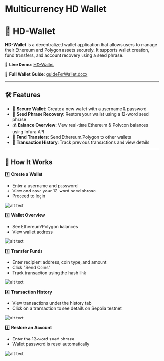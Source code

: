 # Multicurrency HD Wallet
# 🚀 HD-Wallet

**HD-Wallet** is a decentralized wallet application that allows users to manage their Ethereum and Polygon assets securely. It supports wallet creation, fund transfers, and account recovery using a seed phrase.

🔗 **Live Demo**: [HD-Wallet](https://suhelkh0.github.io/Multicurrency-HD-Wallet/
)  

📖 **Full Wallet Guide**: [guideForWallet.docx](https://suhelkh0.github.io/Multicurrency-HD-Wallet/guideForWallet.docx)

---

## 🛠️ Features
- 🔐 **Secure Wallet**: Create a new wallet with a username & password
- 💾 **Seed Phrase Recovery**: Restore your wallet using a 12-word seed phrase
- 💰 **Balance Overview**: View real-time Ethereum & Polygon balances using Infura API
- 🔄 **Fund Transfers**: Send Ethereum/Polygon to other wallets
- 📜 **Transaction History**: Track previous transactions and view details

---

## 📜 How It Works
1️⃣ **Create a Wallet**
- Enter a username and password
- View and save your 12-word seed phrase
- Proceed to login

![alt text](https://suhelkh0.github.io/Multicurrency-HD-Wallet/Readme_Images/SignUp.png
)
  

2️⃣ **Wallet Overview**
- See Ethereum/Polygon balances
- View wallet address

![alt text](https://suhelkh0.github.io/Multicurrency-HD-Wallet/Readme_Images/Wallet_Overview.png
)

3️⃣ **Transfer Funds**
- Enter recipient address, coin type, and amount
- Click "Send Coins"
- Track transaction using the hash link

![alt text](https://suhelkh0.github.io/Multicurrency-HD-Wallet/Readme_Images/Transfer_Funds.png
)

4️⃣ **Transaction History**
- View transactions under the history tab
- Click on a transaction to see details on Sepolia testnet

![alt text](https://suhelkh0.github.io/Multicurrency-HD-Wallet/Readme_Images/Transaction_History.png
)

5️⃣ **Restore an Account**
- Enter the 12-word seed phrase
- Wallet password is reset automatically

![alt text](https://suhelkh0.github.io/Multicurrency-HD-Wallet/Readme_Images/Restore_Account.png
)
